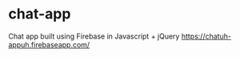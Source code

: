 # chat-app
Chat app built using Firebase in Javascript + jQuery
https://chatuh-appuh.firebaseapp.com/
